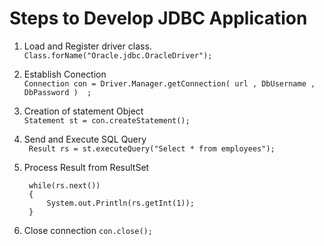 # Steps to Develop JDBC Application

1. Load and Register driver class.  
```Class.forName("Oracle.jdbc.OracleDriver");```

2. Establish Conection  
```Connection con = Driver.Manager.getConnection( url , DbUsername , DbPassword )  ;```
3.  Creation of statement Object   
    ``` Statement st = con.createStatement(); ```
4. Send and Execute SQL Query  
    ``` Result rs = st.executeQuery("Select * from employees");```
5. Process Result from ResultSet  
       
        while(rs.next())
        {
            System.out.Println(rs.getInt(1));
        }

6. Close connection
    ```con.close();```
